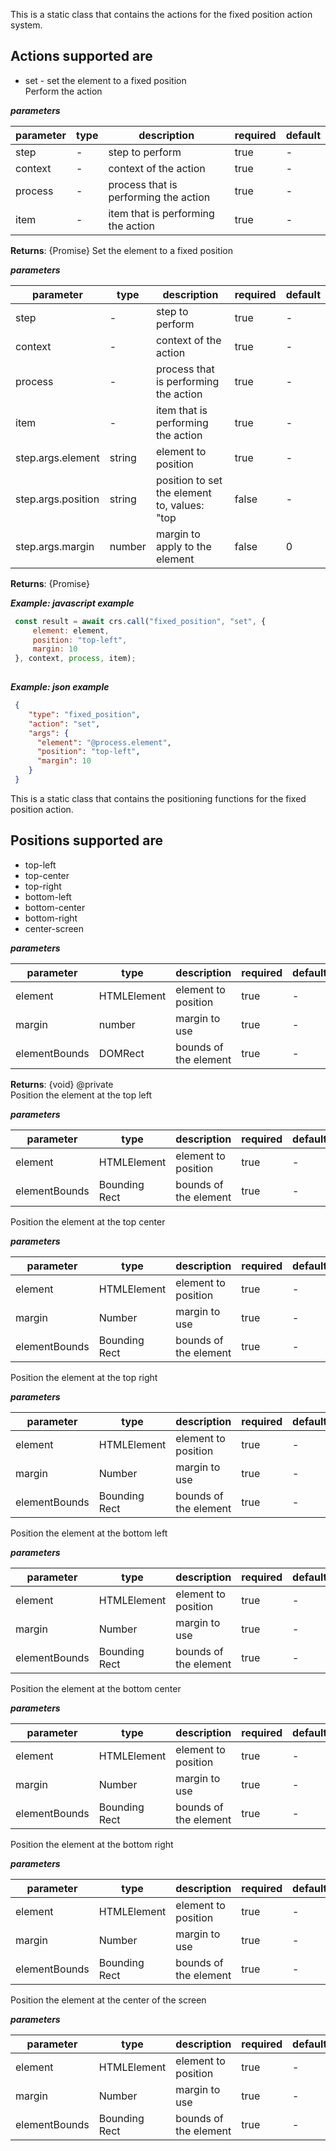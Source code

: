  This is a static class that contains the actions for the fixed position action system.    ## Actions supported are - set - set the element to a fixed position   Perform the action  ***parameters***|parameter|type|description|required|default||---------|----|-----------|--------|-------||step|-|step to perform|true|-||context|-|context of the action|true|-||process|-|process that is performing the action|true|-||item|-|item that is performing the action|true|-|**Returns**: {Promise<void>} Set the element to a fixed position  ***parameters***|parameter|type|description|required|default||---------|----|-----------|--------|-------||step|-|step to perform|true|-||context|-|context of the action|true|-||process|-|process that is performing the action|true|-||item|-|item that is performing the action|true|-||step.args.element|string|element to position|true|-||step.args.position|string|position to set the element to, values: "top|false|-||step.args.margin|number|margin to apply to the element|false|0|**Returns**: {Promise<void>}  ***Example: javascript example***```js const result = await crs.call("fixed_position", "set", {       element: element,       position: "top-left",       margin: 10   }, context, process, item);    ```***Example: json example***```json {      "type": "fixed_position",      "action": "set",      "args": {        "element": "@process.element",        "position": "top-left",        "margin": 10      }   }  ``` This is a static class that contains the positioning functions for the fixed position action.  ## Positions supported are - top-left   - top-center   - top-right   - bottom-left   - bottom-center   - bottom-right   - center-screen  ***parameters***|parameter|type|description|required|default||---------|----|-----------|--------|-------||element|HTMLElement|element to position|true|-||margin|number|margin to use|true|-||elementBounds|DOMRect|bounds of the element|true|-|**Returns**: {void} @private   Position the element at the top left  ***parameters***|parameter|type|description|required|default||---------|----|-----------|--------|-------||element|HTMLElement|element to position|true|-||elementBounds|Bounding Rect|bounds of the element|true|-| Position the element at the top center  ***parameters***|parameter|type|description|required|default||---------|----|-----------|--------|-------||element|HTMLElement|element to position|true|-||margin|Number|margin to use|true|-||elementBounds|Bounding Rect|bounds of the element|true|-| Position the element at the top right  ***parameters***|parameter|type|description|required|default||---------|----|-----------|--------|-------||element|HTMLElement|element to position|true|-||margin|Number|margin to use|true|-||elementBounds|Bounding Rect|bounds of the element|true|-| Position the element at the bottom left  ***parameters***|parameter|type|description|required|default||---------|----|-----------|--------|-------||element|HTMLElement|element to position|true|-||margin|Number|margin to use|true|-||elementBounds|Bounding Rect|bounds of the element|true|-| Position the element at the bottom center  ***parameters***|parameter|type|description|required|default||---------|----|-----------|--------|-------||element|HTMLElement|element to position|true|-||margin|Number|margin to use|true|-||elementBounds|Bounding Rect|bounds of the element|true|-| Position the element at the bottom right  ***parameters***|parameter|type|description|required|default||---------|----|-----------|--------|-------||element|HTMLElement|element to position|true|-||margin|Number|margin to use|true|-||elementBounds|Bounding Rect|bounds of the element|true|-| Position the element at the center of the screen  ***parameters***|parameter|type|description|required|default||---------|----|-----------|--------|-------||element|HTMLElement|element to position|true|-||margin|Number|margin to use|true|-||elementBounds|Bounding Rect|bounds of the element|true|-|